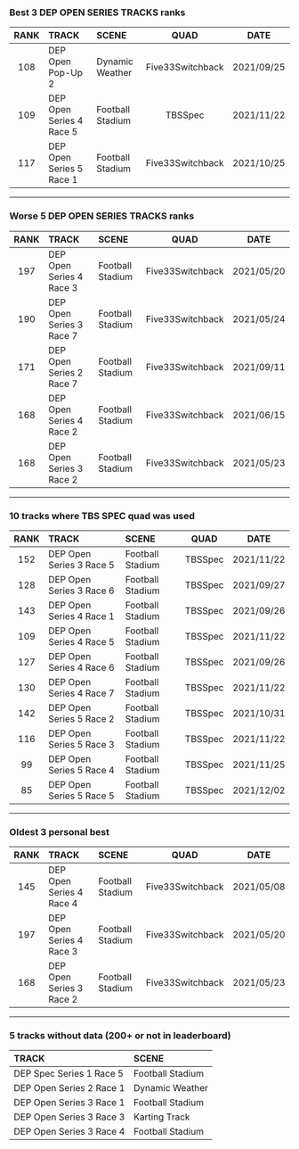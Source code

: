 ### Best 3 DEP OPEN SERIES TRACKS ranks
|RANK|TRACK|SCENE|QUAD|DATE|
|:---:|:---|:---|:---:|:---:|
|108|DEP Open Pop-Up 2|Dynamic Weather|Five33Switchback|2021/09/25|
|109|DEP Open Series 4 Race 5|Football Stadium|TBSSpec|2021/11/22|
|117|DEP Open Series 5 Race 1|Football Stadium|Five33Switchback|2021/10/25|
---
### Worse 5 DEP OPEN SERIES TRACKS ranks
|RANK|TRACK|SCENE|QUAD|DATE|
|:---:|:---|:---|:---:|:---:|
|197|DEP Open Series 4 Race 3|Football Stadium|Five33Switchback|2021/05/20|
|190|DEP Open Series 3 Race 7|Football Stadium|Five33Switchback|2021/05/24|
|171|DEP Open Series 2 Race 7|Football Stadium|Five33Switchback|2021/09/11|
|168|DEP Open Series 4 Race 2|Football Stadium|Five33Switchback|2021/06/15|
|168|DEP Open Series 3 Race 2|Football Stadium|Five33Switchback|2021/05/23|
---
### 10 tracks where TBS SPEC quad was used
|RANK|TRACK|SCENE|QUAD|DATE|
|:---:|:---|:---|:---:|:---:|
|152|DEP Open Series 3 Race 5|Football Stadium|TBSSpec|2021/11/22|
|128|DEP Open Series 3 Race 6|Football Stadium|TBSSpec|2021/09/27|
|143|DEP Open Series 4 Race 1|Football Stadium|TBSSpec|2021/09/26|
|109|DEP Open Series 4 Race 5|Football Stadium|TBSSpec|2021/11/22|
|127|DEP Open Series 4 Race 6|Football Stadium|TBSSpec|2021/09/26|
|130|DEP Open Series 4 Race 7|Football Stadium|TBSSpec|2021/11/22|
|142|DEP Open Series 5 Race 2|Football Stadium|TBSSpec|2021/10/31|
|116|DEP Open Series 5 Race 3|Football Stadium|TBSSpec|2021/11/22|
|99|DEP Open Series 5 Race 4|Football Stadium|TBSSpec|2021/11/25|
|85|DEP Open Series 5 Race 5|Football Stadium|TBSSpec|2021/12/02|
---
### Oldest 3 personal best
|RANK|TRACK|SCENE|QUAD|DATE|
|:---:|:---|:---|:---:|:---:|
|145|DEP Open Series 4 Race 4|Football Stadium|Five33Switchback|2021/05/08|
|197|DEP Open Series 4 Race 3|Football Stadium|Five33Switchback|2021/05/20|
|168|DEP Open Series 3 Race 2|Football Stadium|Five33Switchback|2021/05/23|
---
### 5 tracks without data (200+ or not in leaderboard)
|TRACK|SCENE|
|:---|:---|
|DEP Spec Series 1 Race 5|Football Stadium|
|DEP Open Series 2 Race 1|Dynamic Weather|
|DEP Open Series 3 Race 1|Football Stadium|
|DEP Open Series 3 Race 3|Karting Track|
|DEP Open Series 3 Race 4|Football Stadium|
